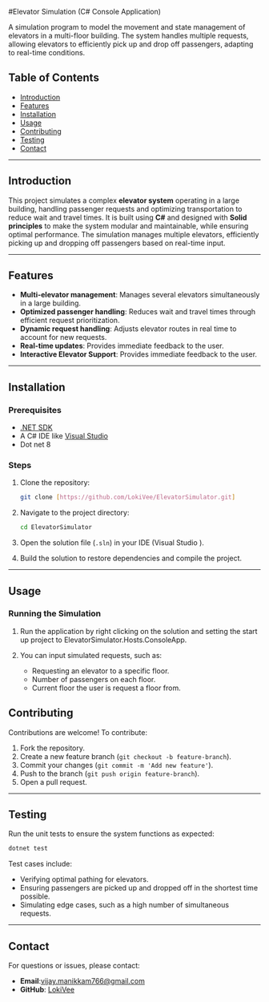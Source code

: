 #Elevator Simulation  (C# Console Application)

A simulation program to model the movement and state management of elevators in a multi-floor building. The system handles multiple requests, allowing elevators to efficiently pick up and drop off passengers, adapting to real-time conditions.

## Table of Contents
- [Introduction](#introduction)
- [Features](#features)
- [Installation](#installation)
- [Usage](#usage)
- [Contributing](#contributing)
- [Testing](#testing)
- [Contact](#contact)

---

## Introduction

This project simulates a complex **elevator system** operating in a large building, handling passenger requests and optimizing transportation to reduce wait and travel times. It is built using **C#** and designed with **Solid principles** to make the system modular and maintainable, while ensuring optimal performance. The simulation manages multiple elevators, efficiently picking up and dropping off passengers based on real-time input.

---

## Features

- **Multi-elevator management**: Manages several elevators simultaneously in a large building.
- **Optimized passenger handling**: Reduces wait and travel times through efficient request prioritization.
- **Dynamic request handling**: Adjusts elevator routes in real time to account for new requests.
- **Real-time updates**: Provides immediate feedback to the user.
- **Interactive Elevator Support**: Provides immediate feedback to the user.

---

## Installation

### Prerequisites

- [.NET SDK](https://dotnet.microsoft.com/download)
- A C# IDE like [Visual Studio](https://visualstudio.microsoft.com/)
- Dot net 8

### Steps

1. Clone the repository:
   ```bash
   git clone [https://github.com/LokiVee/ElevatorSimulator.git]
   ```

2. Navigate to the project directory:
   ```bash
   cd ElevatorSimulator
   ```

3. Open the solution file (`.sln`) in your IDE (Visual Studio ).

4. Build the solution to restore dependencies and compile the project.

---

## Usage

### Running the Simulation

1. Run the application by right clicking on the solution and setting the start up project to ElevatorSimulator.Hosts.ConsoleApp.

2. You can input simulated requests, such as:
   - Requesting an elevator to a specific floor.
   - Number of passengers on each floor.
   - Current floor the user is request a floor from.


## Contributing

Contributions are welcome! To contribute:
1. Fork the repository.
2. Create a new feature branch (`git checkout -b feature-branch`).
3. Commit your changes (`git commit -m 'Add new feature'`).
4. Push to the branch (`git push origin feature-branch`).
5. Open a pull request.

---

## Testing

Run the unit tests to ensure the system functions as expected:

```bash
dotnet test
```

Test cases include:
- Verifying optimal pathing for elevators.
- Ensuring passengers are picked up and dropped off in the shortest time possible.
- Simulating edge cases, such as a high number of simultaneous requests.

---


## Contact

For questions or issues, please contact:

- **Email**:vijay.manikkam766@gmail.com
- **GitHub**: [LokiVee](https://github.com/your-username)

